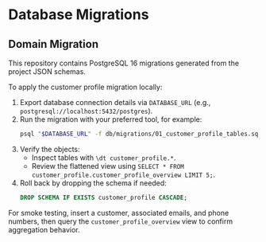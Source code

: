 # Database Migrations

## Domain Migration

This repository contains PostgreSQL 16 migrations generated from the project JSON schemas.

To apply the customer profile migration locally:

1. Export database connection details via `DATABASE_URL` (e.g., `postgresql://localhost:5432/postgres`).
2. Run the migration with your preferred tool, for example:
   ```bash
   psql "$DATABASE_URL" -f db/migrations/01_customer_profile_tables.sql
   ```
3. Verify the objects:
   - Inspect tables with `\dt customer_profile.*`.
   - Review the flattened view using `SELECT * FROM customer_profile.customer_profile_overview LIMIT 5;`.
4. Roll back by dropping the schema if needed:
   ```sql
   DROP SCHEMA IF EXISTS customer_profile CASCADE;
   ```

For smoke testing, insert a customer, associated emails, and phone numbers, then query the `customer_profile_overview` view to confirm aggregation behavior.
